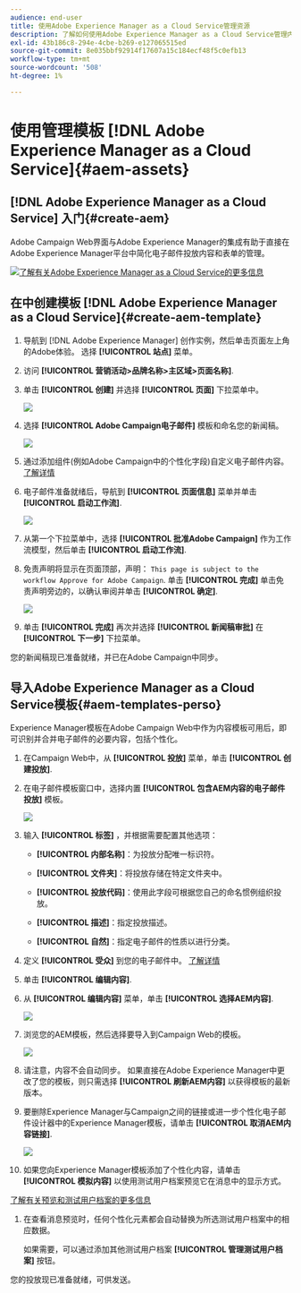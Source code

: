 ```yaml
---
audience: end-user
title: 使用Adobe Experience Manager as a Cloud Service管理资源
description: 了解如何使用Adobe Experience Manager as a Cloud Service管理内容
exl-id: 43b186c8-294e-4cbe-b269-e127065515ed
source-git-commit: 8e035bbf92914f17607a15c184ecf48f5c0efb13
workflow-type: tm+mt
source-wordcount: '508'
ht-degree: 1%

---
```


# 使用管理模板 [!DNL Adobe Experience Manager as a Cloud Service]{#aem-assets}

## [!DNL Adobe Experience Manager as a Cloud Service] 入门{#create-aem}

Adobe Campaign Web界面与Adobe Experience Manager的集成有助于直接在Adobe Experience Manager平台中简化电子邮件投放内容和表单的管理。

![](assets/do-not-localize/book.png)[了解有关Adobe Experience Manager as a Cloud Service的更多信息](https://experienceleague.adobe.com/docs/experience-manager-cloud-service/content/sites/authoring/getting-started/quick-start.html?lang=en)

## 在中创建模板 [!DNL Adobe Experience Manager as a Cloud Service]{#create-aem-template}

1. 导航到 [!DNL Adobe Experience Manager] 创作实例，然后单击页面左上角的Adobe体验。 选择 **[!UICONTROL 站点]** 菜单。

1. 访问 **[!UICONTROL 营销活动>品牌名称>主区域>页面名称]**.

1. 单击 **[!UICONTROL 创建]** 并选择 **[!UICONTROL 页面]** 下拉菜单中。

   ![](assets/aem_1.png)

1. 选择 **[!UICONTROL Adobe Campaign电子邮件]** 模板和命名您的新闻稿。

   ![](assets/aem_2.png)

1. 通过添加组件(例如Adobe Campaign中的个性化字段)自定义电子邮件内容。 [了解详情](https://experienceleague.adobe.com/docs/experience-manager-65/content/sites/authoring/aem-adobe-campaign/campaign.html?lang=en#editing-email-content)

1. 电子邮件准备就绪后，导航到 **[!UICONTROL 页面信息]** 菜单并单击 **[!UICONTROL 启动工作流]**.

   ![](assets/aem_3.png)

1. 从第一个下拉菜单中，选择 **[!UICONTROL 批准Adobe Campaign]** 作为工作流模型，然后单击 **[!UICONTROL 启动工作流]**.

1. 免责声明将显示在页面顶部，声明： `This page is subject to the workflow Approve for Adobe Campaign`. 单击 **[!UICONTROL 完成]** 单击免责声明旁边的，以确认审阅并单击 **[!UICONTROL 确定]**.

   ![](assets/aem_4.png)

1. 单击 **[!UICONTROL 完成]** 再次并选择 **[!UICONTROL 新闻稿审批]** 在 **[!UICONTROL 下一步]** 下拉菜单。

您的新闻稿现已准备就绪，并已在Adobe Campaign中同步。

## 导入Adobe Experience Manager as a Cloud Service模板{#aem-templates-perso}

Experience Manager模板在Adobe Campaign Web中作为内容模板可用后，即可识别并合并电子邮件的必要内容，包括个性化。

1. 在Campaign Web中，从 **[!UICONTROL 投放]** 菜单，单击 **[!UICONTROL 创建投放]**.

1. 在电子邮件模板窗口中，选择内置 **[!UICONTROL 包含AEM内容的电子邮件投放]** 模板。

   ![](assets/aem_5.png)

1. 输入 **[!UICONTROL 标签]** ，并根据需要配置其他选项：

   * **[!UICONTROL 内部名称]**：为投放分配唯一标识符。

   * **[!UICONTROL 文件夹]**：将投放存储在特定文件夹中。

   * **[!UICONTROL 投放代码]**：使用此字段可根据您自己的命名惯例组织投放。

   * **[!UICONTROL 描述]**：指定投放描述。

   * **[!UICONTROL 自然]**：指定电子邮件的性质以进行分类。

1. 定义 **[!UICONTROL 受众]** 到您的电子邮件中。 [了解详情](../email/create-email.md#define-audience)

1. 单击 **[!UICONTROL 编辑内容]**.

1. 从 **[!UICONTROL 编辑内容]** 菜单，单击 **[!UICONTROL 选择AEM内容]**.

   ![](assets/aem_6.png)

1. 浏览您的AEM模板，然后选择要导入到Campaign Web的模板。

   ![](assets/aem_8.png)

1. 请注意，内容不会自动同步。 如果直接在Adobe Experience Manager中更改了您的模板，则只需选择 **[!UICONTROL 刷新AEM内容]** 以获得模板的最新版本。

1. 要删除Experience Manager与Campaign之间的链接或进一步个性化电子邮件设计器中的Experience Manager模板，请单击 **[!UICONTROL 取消AEM内容链接]**.

   ![](assets/aem_9.png)

1. 如果您向Experience Manager模板添加了个性化内容，请单击 **[!UICONTROL 模拟内容]** 以使用测试用户档案预览它在消息中的显示方式。

[了解有关预览和测试用户档案的更多信息](../preview-test/preview-content.md)

1. 在查看消息预览时，任何个性化元素都会自动替换为所选测试用户档案中的相应数据。

   如果需要，可以通过添加其他测试用户档案 **[!UICONTROL 管理测试用户档案]** 按钮。

您的投放现已准备就绪，可供发送。
